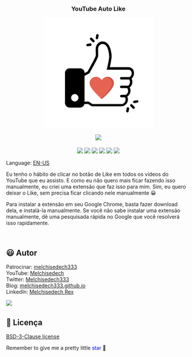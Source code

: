 
<div align='center'>

### <b>YouTube Auto Like</b>

<img src="images/like.png" width="300px" />

</div>

<p align="center">
    <a href="https://github.com/sponsors/melchisedech333"><img src="https://img.shields.io/badge/patrocinar-30363D?style=for-the-badge&logo=GitHub-Sponsors&logoColor=#white" ></a>
    <br><br>
    <img src="https://badgen.net/badge/nível de amor/8 de 10/purple" >
    <img src="https://img.shields.io/github/languages/count/melchisedech333/youtube-auto-like?color=%23f34b7d&label=linguagens" >
    <img src="https://img.shields.io/github/languages/top/melchisedech333/youtube-auto-like?color=%23f34b7d" >
    <img src="https://img.shields.io/github/directory-file-count/melchisedech333/youtube-auto-like?label=arquivos" >
    <img src="https://img.shields.io/github/repo-size/melchisedech333/youtube-auto-like?label=tamanho repo" >
    <img src="https://img.shields.io/github/license/melchisedech333/youtube-auto-like?label=licen%C3%A7a" >
</p>

Language: <a href="readme.md">EN-US</a>

Eu tenho o hábito de clicar no botão de Like em todos os vídeos do YouTube que eu assisto. E como eu não quero mais ficar fazendo isso manualmente, eu criei uma extensão que faz isso para mim. Sim, eu quero deixar o Like, sem precisa ficar clicando nele manualmente 😀

Para instalar a extensão em seu Google Chrome, basta fazer download dela, e instalá-la manualmente. Se você não sabe instalar uma extensão manualmente, dê uma pesquisada rápida no Google que você resolverá isso rapidamente.

<br>

:smiley: Autor
---

Patrocinar: [melchisedech333](https://github.com/sponsors/melchisedech333)<br>
YouTube: [Melchisedech](https://www.youtube.com/channel/UC4Sh4wxncr5arnydpUfWPKw)<br>
Twitter: [Melchisedech333](https://twitter.com/Melchisedech333)<br>
Blog: [melchisedech333.github.io](https://melchisedech333.github.io/)<br>
LinkedIn: [Melchisedech Rex](https://www.linkedin.com/in/melchisedech-rex-724152235/)

<img src="https://github.com/melchisedech333.png?size=200" height="100" />

<br>

:scroll: Licença
---

[ BSD-3-Clause license](./license)


Remember to give me a pretty little <span style="color:blue">star</span>  :star_struck:


